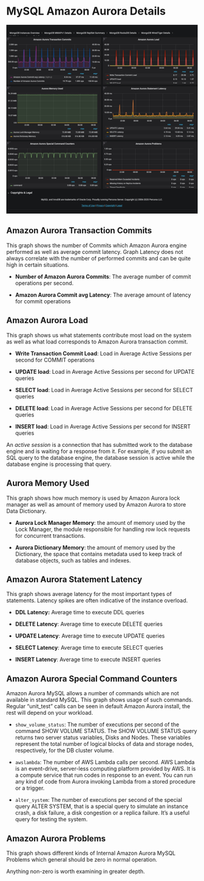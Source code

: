 # MySQL Amazon Aurora Details

![image](../../_images/PMM_MySQL_Amazon_Aurora_Details_full.jpg)

## Amazon Aurora Transaction Commits

This graph shows the number of Commits which Amazon Aurora engine performed as well as average commit latency. Graph Latency does not always correlate with the number of performed commits and can be quite high in certain situations.

* **Number of Amazon Aurora Commits**: The average number of commit operations per second.

* **Amazon Aurora Commit avg Latency**: The average amount of latency for commit operations

## Amazon Aurora Load

This graph shows us what statements contribute most load on the system as well as what load corresponds to Amazon Aurora transaction commit.

* **Write Transaction Commit Load**: Load in Average Active Sessions per second for COMMIT operations

* **UPDATE load**: Load in Average Active Sessions per second for UPDATE queries

* **SELECT load**: Load in Average Active Sessions per second for SELECT queries

* **DELETE load**: Load in Average Active Sessions per second for DELETE queries

* **INSERT load**: Load in Average Active Sessions per second for INSERT queries

An *active session* is a connection that has submitted work to the database engine and is waiting for a response from it. For example, if you submit an SQL query to the database engine, the database session is active while the database engine is processing that query.

## Aurora Memory Used

This graph shows how much memory is used by Amazon Aurora lock manager as well as amount of memory used by Amazon Aurora to store Data Dictionary.

* **Aurora Lock Manager Memory**: the amount of memory used by the Lock Manager, the module responsible for handling row lock requests for concurrent transactions.

* **Aurora Dictionary Memory**: the amount of memory used by the Dictionary, the space that contains metadata used to keep track of database objects, such as tables and indexes.

## Amazon Aurora Statement Latency

This graph shows average latency for the most important types of statements. Latency spikes are often indicative of the instance overload.

* **DDL Latency:** Average time to execute DDL queries

* **DELETE Latency**: Average time to execute DELETE queries

* **UPDATE Latency**: Average time to execute UPDATE queries

* **SELECT Latency**: Average time to execute SELECT queries

* **INSERT Latency**: Average time to execute INSERT queries

## Amazon Aurora Special Command Counters

Amazon Aurora MySQL allows a number of commands which are not available in standard MySQL. This graph shows usage of such commands.  Regular “unit_test” calls can be seen in default Amazon Aurora install,  the rest will depend on your workload.

* `show_volume_status`: The number of executions per second of the command SHOW VOLUME STATUS. The SHOW VOLUME STATUS query returns two server status variables, Disks and Nodes. These variables represent the total number of logical blocks of data and storage nodes, respectively, for the DB cluster volume.

* `awslambda`: The number of AWS Lambda calls per second. AWS Lambda is an event-drive, server-less computing platform provided by AWS. It is a compute service that run codes in response to an event. You can run any kind of code from Aurora invoking Lambda from a stored procedure or a trigger.

* `alter_system`: The number of executions per second of the special query ALTER SYSTEM, that is a special query to simulate an instance crash, a disk failure, a disk congestion or a replica failure. It’s a useful query for testing the system.

## Amazon Aurora Problems

This graph shows different kinds of Internal Amazon Aurora MySQL Problems which general should be zero in normal operation.

Anything non-zero is worth examining in greater depth.
